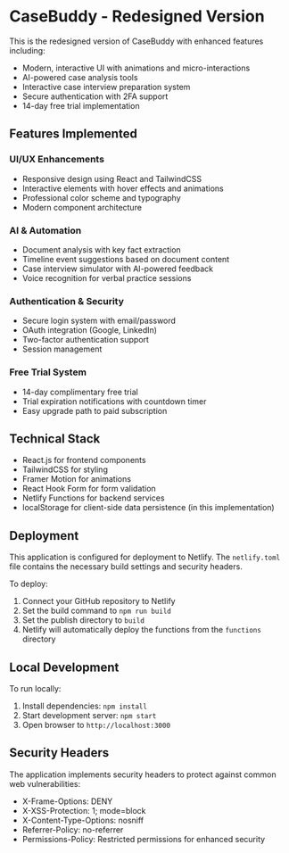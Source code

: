 # CaseBuddy - Redesigned Version

This is the redesigned version of CaseBuddy with enhanced features including:

- Modern, interactive UI with animations and micro-interactions
- AI-powered case analysis tools
- Interactive case interview preparation system
- Secure authentication with 2FA support
- 14-day free trial implementation

## Features Implemented

### UI/UX Enhancements
- Responsive design using React and TailwindCSS
- Interactive elements with hover effects and animations
- Professional color scheme and typography
- Modern component architecture

### AI & Automation
- Document analysis with key fact extraction
- Timeline event suggestions based on document content
- Case interview simulator with AI-powered feedback
- Voice recognition for verbal practice sessions

### Authentication & Security
- Secure login system with email/password
- OAuth integration (Google, LinkedIn)
- Two-factor authentication support
- Session management

### Free Trial System
- 14-day complimentary free trial
- Trial expiration notifications with countdown timer
- Easy upgrade path to paid subscription

## Technical Stack
- React.js for frontend components
- TailwindCSS for styling
- Framer Motion for animations
- React Hook Form for form validation
- Netlify Functions for backend services
- localStorage for client-side data persistence (in this implementation)

## Deployment
This application is configured for deployment to Netlify. The `netlify.toml` file contains the necessary build settings and security headers.

To deploy:
1. Connect your GitHub repository to Netlify
2. Set the build command to `npm run build`
3. Set the publish directory to `build`
4. Netlify will automatically deploy the functions from the `functions` directory

## Local Development
To run locally:
1. Install dependencies: `npm install`
2. Start development server: `npm start`
3. Open browser to `http://localhost:3000`

## Security Headers
The application implements security headers to protect against common web vulnerabilities:
- X-Frame-Options: DENY
- X-XSS-Protection: 1; mode=block
- X-Content-Type-Options: nosniff
- Referrer-Policy: no-referrer
- Permissions-Policy: Restricted permissions for enhanced security